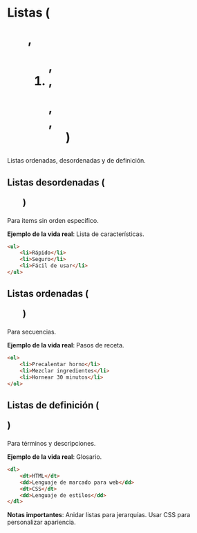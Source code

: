 # Listas (<ul>, <ol>, <li>, <dl>, <dt>, <dd>)

Listas ordenadas, desordenadas y de definición.

## Listas desordenadas (<ul>)

Para items sin orden específico.

**Ejemplo de la vida real**: Lista de características.

```html
<ul>
    <li>Rápido</li>
    <li>Seguro</li>
    <li>Fácil de usar</li>
</ul>
```

## Listas ordenadas (<ol>)

Para secuencias.

**Ejemplo de la vida real**: Pasos de receta.

```html
<ol>
    <li>Precalentar horno</li>
    <li>Mezclar ingredientes</li>
    <li>Hornear 30 minutos</li>
</ol>
```

## Listas de definición (<dl>)

Para términos y descripciones.

**Ejemplo de la vida real**: Glosario.

```html
<dl>
    <dt>HTML</dt>
    <dd>Lenguaje de marcado para web</dd>
    <dt>CSS</dt>
    <dd>Lenguaje de estilos</dd>
</dl>
```

**Notas importantes**: Anidar listas para jerarquías. Usar CSS para personalizar apariencia.